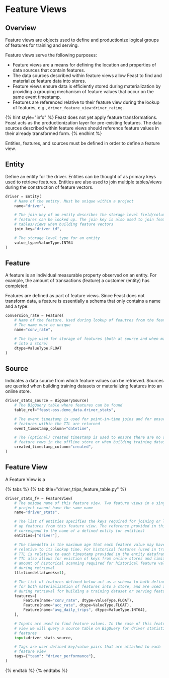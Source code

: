 # Feature Views

## Overview

Feature views are objects used to define and productionize logical groups of features for training and serving.

Feature views serve the following purposes:

* Feature views are a means for defining the location and properties of data sources that contain features.
* The data sources described within feature views allow Feast to find and materialize feature data into stores.
* Feature views ensure data is efficiently stored during materialization by providing a grouping mechanism of feature values that occur on the same event timestamp.
* Features are referenced relative to their feature view during the lookup of features, e.g., `driver_feature_view:driver_rating`.

{% hint style="info" %}
Feast does not yet apply feature transformations. Feast acts as the productionization layer for pre-existing features. The data sources described within feature views should reference feature values in their already transformed form.
{% endhint %}

Entities, features, and sources must be defined in order to define a feature view.

## Entity

Define an entity for the driver. Entities can be thought of as primary keys used to retrieve features. Entities are also used to join multiple tables/views during the construction of feature vectors.

```python
driver = Entity(
    # Name of the entity. Must be unique within a project
    name="driver",

    # The join key of an entity describes the storage level field/column on which
    # features can be looked up. The join key is also used to join feature 
    # tables/views when building feature vectors
    join_key="driver_id",

    # The storage level type for an entity
    value_type=ValueType.INT64
)
```

## Feature

A feature is an individual measurable property observed on an entity. For example, the amount of transactions \(feature\) a customer \(entity\) has completed.

Features are defined as part of feature views. Since Feast does not transform data, a feature is essentially a schema that only contains a name and a type:

```python
conversion_rate = Feature(
    # Name of the feature. Used during lookup of feautres from the feature store
    # The name must be unique
    name="conv_rate",

    # The type used for storage of features (both at source and when materialized
    # into a store)
    dtype=ValueType.FLOAT
)
```

## Source

Indicates a data source from which feature values can be retrieved. Sources are queried when building training datasets or materializing features into an online store.

```python
driver_stats_source = BigQuerySource(
    # The BigQuery table where features can be found
    table_ref="feast-oss.demo_data.driver_stats",

    # The event timestamp is used for point-in-time joins and for ensuring only
    # features within the TTL are returned
    event_timestamp_column="datetime",

    # The (optional) created timestamp is used to ensure there are no duplicate
    # feature rows in the offline store or when building training datasets
    created_timestamp_column="created",
)
```

## Feature View

A Feature View is a

{% tabs %}
{% tab title="driver\_trips\_feature\_table.py" %}
```python
driver_stats_fv = FeatureView(
    # The unique name of this feature view. Two feature views in a single
    # project cannot have the same name
    name="driver_stats",

    # The list of entities specifies the keys required for joining or looking
    # up features from this feature view. The reference provided in this field
    # correspond to the name of a defined entity (or entities)
    entities=["driver"],

    # The timedelta is the maximum age that each feature value may have
    # relative to its lookup time. For historical features (used in training),
    # TTL is relative to each timestamp provided in the entity dataframe.
    # TTL also allows for eviction of keys from online stores and limits the
    # amount of historical scanning required for historical feature values
    # during retrieval
    ttl=timedelta(weeks=1),

    # The list of features defined below act as a schema to both define features
    # for both materialization of features into a store, and are used as references
    # during retrieval for building a training dataset or serving features
    features=[
        Feature(name="conv_rate", dtype=ValueType.FLOAT),
        Feature(name="acc_rate", dtype=ValueType.FLOAT),
        Feature(name="avg_daily_trips", dtype=ValueType.INT64),
    ],

    # Inputs are used to find feature values. In the case of this feature
    # view we will query a source table on BigQuery for driver statistics
    # features
    input=driver_stats_source,

    # Tags are user defined key/value pairs that are attached to each
    # feature view
    tags={"team": "driver_performance"},
)
```
{% endtab %}
{% endtabs %}

